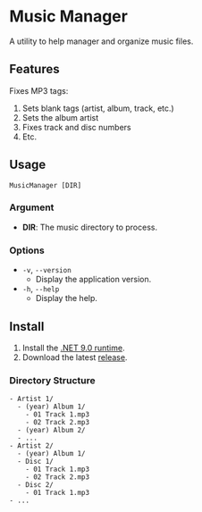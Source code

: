 # Music Manager

A utility to help manager and organize music files.

## Features

Fixes MP3 tags:

1. Sets blank tags (artist, album, track, etc.)
2. Sets the album artist
3. Fixes track and disc numbers
4. Etc.

## Usage

```shell
MusicManager [DIR]
```

### Argument

- **DIR**: The music directory to process.

### Options

- `-v`, `--version`
  - Display the application version.
- `-h`, `--help`
  - Display the help.

## Install

1. Install the [.NET 9.0 runtime](https://dotnet.microsoft.com/en-us/download/dotnet/9.0).
2. Download the latest [release](https://github.com/jessekingf/music-manager/releases).

### Directory Structure

```text
- Artist 1/
  - (year) Album 1/
    - 01 Track 1.mp3
    - 02 Track 2.mp3
  - (year) Album 2/
  - ...
- Artist 2/
  - (year) Album 1/
  - Disc 1/
    - 01 Track 1.mp3
    - 02 Track 2.mp3
  - Disc 2/
    - 01 Track 1.mp3
- ...
```
